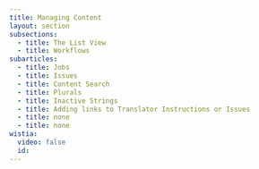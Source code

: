 ```yaml
---
title: Managing Content
layout: section
subsections:
  - title: The List View
  - title: Workflows
subarticles:
  - title: Jobs
  - title: Issues
  - title: Content Search
  - title: Plurals
  - title: Inactive Strings
  - title: Adding links to Translator Instructions or Issues
  - title: none
  - title: none
wistia:
  video: false
  id:
---
```



